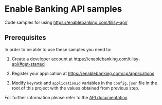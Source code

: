 # Enable Banking API samples

Code samples for using https://enablebanking.com/tilisy-api/

## Prerequisites   

In order to be able to use these samples you need to:

1. Create a developer account at https://enablebanking.com/tilisy-api/#get-started

2. Register your application at https://enablebanking.com/cp/applications

3. Modify `keyPath` and `applicationId` variables in the `config.json` file in the root of this
project with the values obtained from previous step.

For further information please refer to the [API documentation](https://enablebanking.com/docs/tilisy/latest/)  
